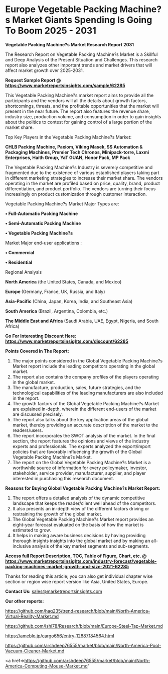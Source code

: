 # Europe Vegetable Packing Machine?s Market Giants Spending Is Going To Boom 2025 - 2031

<strong>Vegetable Packing Machine?s Market Research Report 2031</strong>

The Research Report on Vegetable Packing Machine?s Market is a Skillful and Deep Analysis of the Present Situation and Challenges. This research report also analyzes other important trends and market drivers that will affect market growth over 2025-2031.

<strong>Request Sample Report @ <a href=https://www.marketreportsinsights.com/sample/62285>https://www.marketreportsinsights.com/sample/62285</a></strong>

This Vegetable Packing Machine?s market report aims to provide all the participants and the vendors will all the details about growth factors, shortcomings, threats, and the profitable opportunities that the market will present in the near future. The report also features the revenue share, industry size, production volume, and consumption in order to gain insights about the politics to contest for gaining control of a large portion of the market share.

Top Key Players in the Vegetable Packing Machine?s Market:

<strong>CHLB Packing Machine, Paxiom, Viking Masek, SS Automation & Packaging Machines, Premier Tech Chronos, Minipack-torre, Laxmi Enterprises, Haith Group, YaT GUAN, Honor Pack, MP Pack</strong>

The Vegetable Packing Machine?s Industry is severely competitive and fragmented due to the existence of various established players taking part in different marketing strategies to increase their market share. The vendors operating in the market are profiled based on price, quality, brand, product differentiation, and product portfolio. The vendors are turning their focus increasingly on product customization through customer interaction.

Vegetable Packing Machine?s Market Major Types are:

<strong>• Full-Automatic Packing Machine

• Semi-Automatic Packing Machine

• Vegetable Packing Machine?s</strong>

Market Major end-user applications :

<strong>• Commercial

• Residential</strong>

Regional Analysis

</u><strong><b>North America</b></strong> (the United States, Canada, and Mexico)

<strong><b>Europe </b></strong>(Germany, France, UK, Russia, and Italy)

<strong><b>Asia-Pacific</b></strong> (China, Japan, Korea, India, and Southeast Asia)

<strong><b>South America</b></strong> (Brazil, Argentina, Colombia, etc.)

<strong><b>The Middle East and Africa</b></strong> (Saudi Arabia, UAE, Egypt, Nigeria, and South Africa)

<strong>Go For Interesting Discount Here: <a href=https://www.marketreportsinsights.com/discount/62285>https://www.marketreportsinsights.com/discount/62285</a></strong>

<strong>Points Covered in The Report:</strong>
<ol>
  <li>The major points considered in the Global Vegetable Packing Machine?s Market report include the leading competitors operating in the global market.</li>
  <li>The report also contains the company profiles of the players operating in the global market.</li>
  <li>The manufacture, production, sales, future strategies, and the technological capabilities of the leading manufacturers are also included in the report.</li>
  <li>The growth factors of the Global Vegetable Packing Machine?s Market are explained in-depth, wherein the different end-users of the market are discussed precisely.</li>
  <li>The report also talks about the key application areas of the global market, thereby providing an accurate description of the market to the readers/users.</li>
  <li>The report incorporates the SWOT analysis of the market. In the final section, the report features the opinions and views of the industry experts and professionals. The experts analyzed the export/import policies that are favorably influencing the growth of the Global Vegetable Packing Machine?s Market.</li>
  <li>The report on the Global Vegetable Packing Machine?s Market is a worthwhile source of information for every policymaker, investor, stakeholder, service provider, manufacturer, supplier, and player interested in purchasing this research document.</li>
</ol>
<strong>Reasons for Buying Global Vegetable Packing Machine?s Market Report:</strong>

<ol>
  <li>The report offers a detailed analysis of the dynamic competitive landscape that keeps the reader/client well ahead of the competitors.</li>
  <li>It also presents an in-depth view of the different factors driving or restraining the growth of the global market.</li>
  <li>The Global Vegetable Packing Machine?s Market report provides an eight-year forecast evaluated on the basis of how the market is estimated to grow.</li>
  <li>It helps in making aware business decisions by having providing thorough insights insights into the global market and by making an all-inclusive analysis of the key market segments and sub-segments.</li>
</ol>
<strong>Access full Report Description, TOC, Table of Figure, Chart, etc. @ <a href=https://www.marketreportsinsights.com/industry-forecast/vegetable-packing-machines-market-growth-and-size-2021-62285>https://www.marketreportsinsights.com/industry-forecast/vegetable-packing-machines-market-growth-and-size-2021-62285</a></strong>


Thanks for reading this article; you can also get individual chapter wise section or region wise report version like Asia, United States, Europe.

<strong>Contact Us:</strong>
sales@marketreportsinsights.com

<strong>Our other reports:</strong>

<a href=https://github.com/haq235/trend-research/blob/main/North-America-Virtual-Reality-Market.md>https://github.com/haq235/trend-research/blob/main/North-America-Virtual-Reality-Market.md</a>

<a href=https://github.com/Ishi78/Research/blob/main/Europe-Steel-Tap-Market.md>https://github.com/Ishi78/Research/blob/main/Europe-Steel-Tap-Market.md</a>

<a href=https://ameblo.jp/cargo656/entry-12887184564.html>https://ameblo.jp/cargo656/entry-12887184564.html</a>

<a href=https://github.com/arshdeep76555/market/blob/main/North-America-Pool-Vacuum-Cleaner-Market.md>https://github.com/arshdeep76555/market/blob/main/North-America-Pool-Vacuum-Cleaner-Market.md</a>

<a href=>https://github.com/arshdeep76555/market/blob/main/North-America-Computing-Mouse-Market.md</a>"
